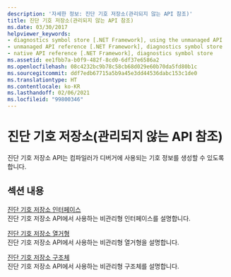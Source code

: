 ```yaml
---
description: '자세한 정보: 진단 기호 저장소(관리되지 않는 API 참조)'
title: 진단 기호 저장소(관리되지 않는 API 참조)
ms.date: 03/30/2017
helpviewer_keywords:
- diagnostics symbol store [.NET Framework], using the unmanaged API
- unmanaged API reference [.NET Framework], diagnostics symbol store
- native API reference [.NET Framework], diagnostics symbol store
ms.assetid: ee1fbb7a-b0f9-482f-8cd0-6df37e6586a2
ms.openlocfilehash: 08c4232bc9b78c58cb68d029e60b70da5fd80b1c
ms.sourcegitcommit: ddf7edb67715a5b9a45e3dd44536dabc153c1de0
ms.translationtype: HT
ms.contentlocale: ko-KR
ms.lasthandoff: 02/06/2021
ms.locfileid: "99800346"
---
```

# <a name="diagnostics-symbol-store-unmanaged-api-reference"></a>진단 기호 저장소(관리되지 않는 API 참조)

진단 기호 저장소 API는 컴파일러가 디버거에 사용되는 기호 정보를 생성할 수 있도록 합니다.  
  
## <a name="in-this-section"></a>섹션 내용  

 [진단 기호 저장소 인터페이스](diagnostics-symbol-store-interfaces.md)  
 진단 기호 저장소 API에서 사용하는 비관리형 인터페이스를 설명합니다.  
  
 [진단 기호 저장소 열거형](diagnostics-symbol-store-enumerations.md)  
 진단 기호 저장소 API에서 사용하는 비관리형 열거형을 설명합니다.  
  
 [진단 기호 저장소 구조체](diagnostics-symbol-store-structures.md)  
 진단 기호 저장소 API에서 사용하는 비관리형 구조체를 설명합니다.
